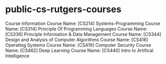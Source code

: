 # public-cs-rutgers-courses

Course Information
Course Name: [CS214] Systems-Programming
Course Name: [CS314] Principle Of Programming Languages
Course Name: [CS336] Principle Information & Data Management
Course Name: [CS344] Design and Analysis of Computer Algorithms
Course Name: [CS416] Operating Systems
Course Name: [CS419] Computer Security
Course Name: [CS462] Deep Learning
Course Name: [CS440] Intro to Artifical Intelligence
